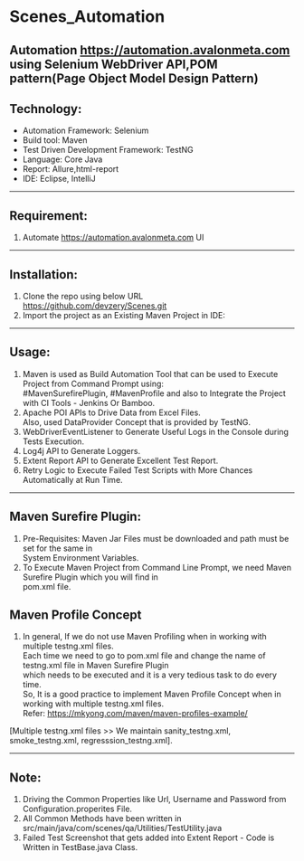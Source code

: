 # Scenes_Automation
Automation https://automation.avalonmeta.com using Selenium WebDriver API,POM pattern(Page Object Model Design Pattern)
-----------------------------------------------------------------------------------------------------------------------
## Technology: <br>
* Automation Framework: Selenium <br>
* Build tool: Maven <br>
* Test Driven Development Framework: TestNG
* Language: Core Java <br>
* Report: Allure,html-report <br>
* IDE: Eclipse, IntelliJ <br>

------------------------------------------------------------------------------------------------------------------------

## Requirement:<br>
1. Automate https://automation.avalonmeta.com UI

------------------------------------------------------------------------------------------------------------------------

## Installation:
1. Clone the repo using below URL<br>
   https://github.com/devzery/Scenes.git<br>
2. Import the project as an Existing Maven Project in IDE:<br>

------------------------------------------------------------------------------------------------------------------------

## Usage:
1. Maven is used as Build Automation Tool that can be used to Execute Project from Command Prompt using:<br>
   #MavenSurefirePlugin, #MavenProfile and also to Integrate the Project with CI Tools - Jenkins Or Bamboo.<br>
2. Apache POI APIs to Drive Data from Excel Files.<br>
   Also, used DataProvider Concept that is provided by TestNG.<br>
3. WebDriverEventListener to Generate Useful Logs in the Console during Tests Execution.<br>
4. Log4j API to Generate Loggers.<br>
5. Extent Report API to Generate Excellent Test Report.<br>
6. Retry Logic to Execute Failed Test Scripts with More Chances Automatically at Run Time.<br>

------------------------------------------------------------------------------------------------------------------------

## Maven Surefire Plugin:
1. Pre-Requisites: Maven Jar Files must be downloaded and path must be set for the same in<br>
   System Environment Variables.<br>
2. To Execute Maven Project from Command Line Prompt, we need Maven Surefire Plugin which you will find in<br>
   pom.xml file.<br>

## Maven Profile Concept
1. In general, If we do not use Maven Profiling when in working with multiple testng.xml files.<br>
   Each time we need to go to pom.xml file and change the name of testng.xml file in Maven Surefire Plugin<br>
   which needs to be executed and it is a very tedious task to do every time.<br>
   So, It is a good practice to implement Maven Profile Concept when in working with multiple testng.xml files.<br>
   Refer: https://mkyong.com/maven/maven-profiles-example/<br>

[Multiple testng.xml files >> We maintain sanity_testng.xml, smoke_testng.xml, regresssion_testng.xml].

------------------------------------------------------------------------------------------------

## Note:
1. Driving the Common Properties like Url, Username and Password from Configuration.properites File.<br>
2. All Common Methods have been written in src/main/java/com/scenes/qa/Utilities/TestUtility.java<br>
3. Failed Test Screenshot that gets added into Extent Report - Code is Written in TestBase.java Class.<br>









